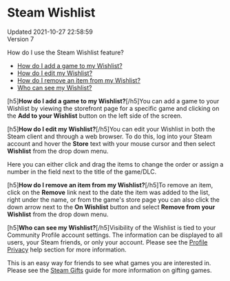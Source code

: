 # Steam Wishlist
Updated 2021-10-27 22:58:59  
Version 7  

How do I use the Steam Wishlist feature?  
  
* [How do I add a game to my Wishlist?](#wl-add)
* [How do I edit my Wishlist?](#wl-edit)
* [How do I remove an item from my Wishlist?](#wl-remove)
* [Who can see my Wishlist?](#wl-whosee)
  
  
  
  
[h5]**How do I add a game to my Wishlist?**[/h5]You can add a game to your Wishlist by viewing the storefront page for a specific game and clicking on the **Add to your Wishlist** button on the left side of the screen.  
  
  
  
[h5]**How do I edit my Wishlist?**[/h5]You can edit your Wishlist in both the Steam client and through a web browser. To do this, log into your Steam account and hover the **Store** text with your mouse cursor and then select **Wishlist** from the drop down menu.  
  
Here you can either click and drag the items to change the order or assign a number in the field next to the title of the game/DLC.  
  
  
  
[h5]**How do I remove an item from my Wishlist?**[/h5]To remove an item, click on the **Remove** link next to the date the item was added to the list, right under the name, or from the game's store page you can also click the down arrow next to the **On Wishlist** button and select **Remove from your Wishlist** from the drop down menu.  
  
  
  
[h5]**Who can see my Wishlist?**[/h5]Visibility of the Wishlist is tied to your Community Profile account settings.  The information can be displayed to all users, your Steam friends, or only your account. Please see the [Profile Privacy](https://help.steampowered.com/en/faqs/view/588C-C67D-0251-C276) help section for more information.  
  
This is an easy way for friends to see what games you are interested in.  Please see the [Steam Gifts](https://help.steampowered.com/en/faqs/view/2C02-3563-B72F-F117) guide for more information on gifting games.